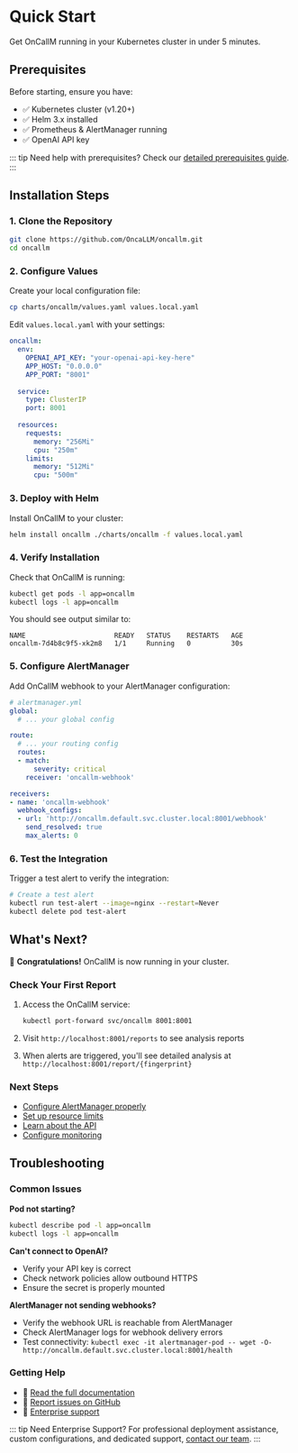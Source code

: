 # Quick Start

Get OnCallM running in your Kubernetes cluster in under 5 minutes.

## Prerequisites

Before starting, ensure you have:

- ✅ Kubernetes cluster (v1.20+)
- ✅ Helm 3.x installed
- ✅ Prometheus & AlertManager running
- ✅ OpenAI API key

::: tip
Need help with prerequisites? Check our [detailed prerequisites guide](./prerequisites.md).
:::

## Installation Steps

### 1. Clone the Repository

```bash
git clone https://github.com/OncaLLM/oncallm.git
cd oncallm
```

### 2. Configure Values

Create your local configuration file:

```bash
cp charts/oncallm/values.yaml values.local.yaml
```

Edit `values.local.yaml` with your settings:

```yaml
oncallm:
  env:
    OPENAI_API_KEY: "your-openai-api-key-here"
    APP_HOST: "0.0.0.0"
    APP_PORT: "8001"
  
  service:
    type: ClusterIP
    port: 8001
  
  resources:
    requests:
      memory: "256Mi"
      cpu: "250m"
    limits:
      memory: "512Mi"
      cpu: "500m"
```

### 3. Deploy with Helm

Install OnCallM to your cluster:

```bash
helm install oncallm ./charts/oncallm -f values.local.yaml
```

### 4. Verify Installation

Check that OnCallM is running:

```bash
kubectl get pods -l app=oncallm
kubectl logs -l app=oncallm
```

You should see output similar to:

```
NAME                      READY   STATUS    RESTARTS   AGE
oncallm-7d4b8c9f5-xk2m8   1/1     Running   0          30s
```

### 5. Configure AlertManager

Add OnCallM webhook to your AlertManager configuration:

```yaml
# alertmanager.yml
global:
  # ... your global config

route:
  # ... your routing config
  routes:
  - match:
      severity: critical
    receiver: 'oncallm-webhook'

receivers:
- name: 'oncallm-webhook'
  webhook_configs:
  - url: 'http://oncallm.default.svc.cluster.local:8001/webhook'
    send_resolved: true
    max_alerts: 0
```

### 6. Test the Integration

Trigger a test alert to verify the integration:

```bash
# Create a test alert
kubectl run test-alert --image=nginx --restart=Never
kubectl delete pod test-alert
```

## What's Next?

🎉 **Congratulations!** OnCallM is now running in your cluster.

### Check Your First Report

1. Access the OnCallM service:
   ```bash
   kubectl port-forward svc/oncallm 8001:8001
   ```

2. Visit `http://localhost:8001/reports` to see analysis reports

3. When alerts are triggered, you'll see detailed analysis at `http://localhost:8001/report/{fingerprint}`

### Next Steps

- [Configure AlertManager properly](../configuration/alertmanager.md)
- [Set up resource limits](../configuration/resources.md)
- [Learn about the API](../api/webhook.md)
- [Configure monitoring](../configuration/environment.md)

## Troubleshooting

### Common Issues

**Pod not starting?**
```bash
kubectl describe pod -l app=oncallm
kubectl logs -l app=oncallm
```

**Can't connect to OpenAI?**
- Verify your API key is correct
- Check network policies allow outbound HTTPS
- Ensure the secret is properly mounted

**AlertManager not sending webhooks?**
- Verify the webhook URL is reachable from AlertManager
- Check AlertManager logs for webhook delivery errors
- Test connectivity: `kubectl exec -it alertmanager-pod -- wget -O- http://oncallm.default.svc.cluster.local:8001/health`

### Getting Help

- 📖 [Read the full documentation](../guide/getting-started.md)
- 🐛 [Report issues on GitHub](https://github.com/OncaLLM/oncallm/issues)
- 📧 [Enterprise support](mailto:mohammad.azhdari.22@gmail.com)

::: tip Need Enterprise Support?
For professional deployment assistance, custom configurations, and dedicated support, [contact our team](mailto:mohammad.azhdari.22@gmail.com?subject=OnCallM%20Enterprise%20Support).
::: 
